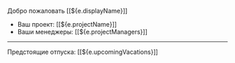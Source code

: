 Добро пожаловать [[${e.displayName}]]
- Ваш проект: [[${e.projectName}]]
- Ваши менеджеры:  [[${e.projectManagers}]]
------------------
Предстоящие отпуска: [[${e.upcomingVacations}]]
